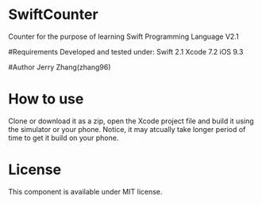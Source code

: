 # SwiftCounter
Counter for the purpose of learning Swift Programming Language V2.1

#Requirements
Developed and tested under:
Swift 2.1 
Xcode 7.2
iOS 9.3

#Author 
Jerry Zhang(zhang96)

# How to use

Clone or download it as a zip, open the Xcode project file and build it using the simulator or your phone. Notice, it may atcually take longer period of time to get it build on your phone.

# License
This component is available under MIT license.